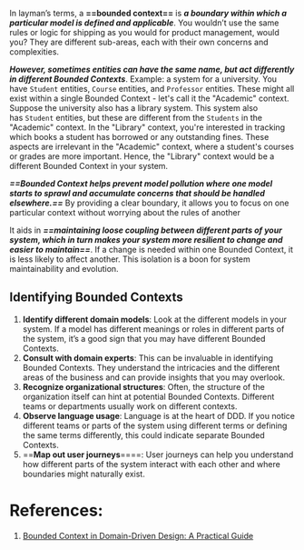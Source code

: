 In layman’s terms, a **==bounded context==** is ***a boundary within which a particular model is defined and applicable***. You wouldn’t use the same rules or logic for shipping as you would for product management, would you? They are different sub-areas, each with their own concerns and complexities.

***However, sometimes entities can have the same name, but act differently in different Bounded Contexts***. Example: a system for a university. You have `Student` entities, `Course` entities, and `Professor` entities. These might all exist within a single Bounded Context - let's call it the "Academic" context. Suppose the university also has a library system. This system also has `Student` entities, but these are different from the `Students` in the "Academic" context. In the "Library" context, you're interested in tracking which books a student has borrowed or any outstanding fines. These aspects are irrelevant in the "Academic" context, where a student's courses or grades are more important. Hence, the "Library" context would be a different Bounded Context in your system.

***==Bounded Context helps prevent model pollution where one model starts to sprawl and accumulate concerns that should be handled elsewhere.==*** By providing a clear boundary, it allows you to focus on one particular context without worrying about the rules of another

It aids in ***==maintaining loose coupling between different parts of your system, which in turn makes your system more resilient to change and easier to maintain==***. If a change is needed within one Bounded Context, it is less likely to affect another. This isolation is a boon for system maintainability and evolution.
## Identifying Bounded Contexts

1. **Identify different domain models**: Look at the different models in your system. If a model has different meanings or roles in different parts of the system, it’s a good sign that you may have different Bounded Contexts.
2. **Consult with domain experts**: This can be invaluable in identifying Bounded Contexts. They understand the intricacies and the different areas of the business and can provide insights that you may overlook.
3. **Recognize organizational structures**: Often, the structure of the organization itself can hint at potential Bounded Contexts. Different teams or departments usually work on different contexts.
4. **Observe language usage**: Language is at the heart of DDD. If you notice different teams or parts of the system using different terms or defining the same terms differently, this could indicate separate Bounded Contexts.
5. ==**Map out user journeys**====: User journeys can help you understand how different parts of the system interact with each other and where boundaries might naturally exist.


# References:

1. [Bounded Context in Domain-Driven Design: A Practical Guide](https://levelup.gitconnected.com/bounded-context-in-domain-driven-design-a-practical-guide-c1f9192ac93d)